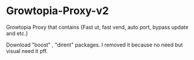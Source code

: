 # Growtopia-Proxy-v2
Growtopia Proxy that contains {Fast ut, fast vend, auto port, bypass update and etc.}


Download "boost" , "dirent" packages. I removed it because no need but visual need it pff.
